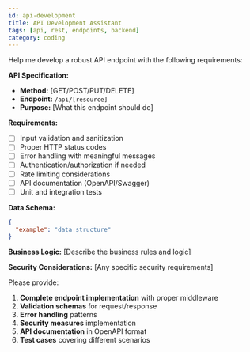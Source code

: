 ```yaml
---
id: api-development
title: API Development Assistant
tags: [api, rest, endpoints, backend]
category: coding
---
```


Help me develop a robust API endpoint with the following requirements:

**API Specification:**
- **Method:** [GET/POST/PUT/DELETE]
- **Endpoint:** `/api/[resource]`
- **Purpose:** [What this endpoint should do]

**Requirements:**
- [ ] Input validation and sanitization
- [ ] Proper HTTP status codes
- [ ] Error handling with meaningful messages
- [ ] Authentication/authorization if needed
- [ ] Rate limiting considerations
- [ ] API documentation (OpenAPI/Swagger)
- [ ] Unit and integration tests

**Data Schema:**
```json
{
  "example": "data structure"
}
```

**Business Logic:**
[Describe the business rules and logic]

**Security Considerations:**
[Any specific security requirements]

Please provide:
1. **Complete endpoint implementation** with proper middleware
2. **Validation schemas** for request/response
3. **Error handling** patterns
4. **Security measures** implementation
5. **API documentation** in OpenAPI format
6. **Test cases** covering different scenarios